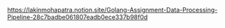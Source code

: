 https://lakinmohapatra.notion.site/Golang-Assignment-Data-Processing-Pipeline-28c7badbe061807eadb0ece337b98f0d
